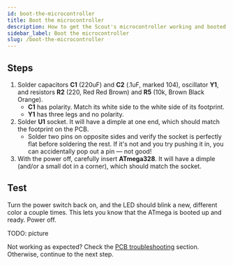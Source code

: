 ```yaml
---
id: boot-the-microcontroller
title: Boot the microcontroller
description: How to get the Scout's microcontroller working and booted up.
sidebar_label: Boot the microcontroller
slug: /boot-the-microcontroller
---
```


## Steps

1. Solder capacitors **C1** (220uF) and **C2** (.1uF, marked 104), oscillator **Y1**, and resistors **R2** (220, Red Red Brown) and **R5** (10k, Brown Black Orange).
   - **C1** has polarity. Match its white side to the white side of its footprint.
   - **Y1** has three legs and no polarity.
2. Solder **U1** socket. It will have a dimple at one end, which should match the footprint on the PCB.
   - Solder two pins on opposite sides and verify the socket is perfectly flat before soldering the rest. If it's not and you try pushing it in, you can accidentally pop out a pin &mdash; not good!
3. With the power off, carefully insert **ATmega328**. It will have a dimple (and/or a small dot in a corner), which should match the socket.

## Test

Turn the power switch back on, and the LED should blink a new, different color a couple times. This lets you know that the ATmega is booted up and ready. Power off.

TODO: picture

Not working as expected? Check the [PCB troubleshooting](pcb-troubleshooting.md) section. Otherwise, continue to the next step.
